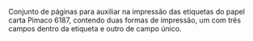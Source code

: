 Conjunto de páginas para auxiliar na impressão das etiquetas do papel carta Pimaco 6187, contendo duas formas de impressão, um com três campos dentro da etiqueta e outro de campo único. 
